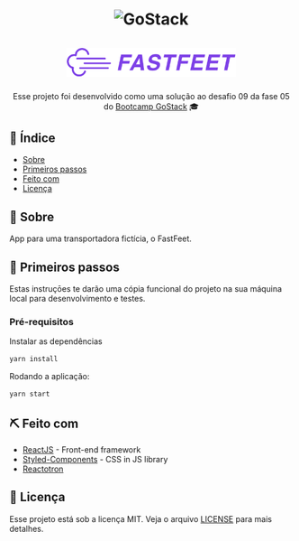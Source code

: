 <h1 align="center">
  <img alt="GoStack" src="https://rocketseat-cdn.s3-sa-east-1.amazonaws.com/bootcamp-header.png" width="200px" />
  <br />
  <br />
  <img alt="Fastfeet" title="Fastfeet" src="src/assets/images/logo.png" width="300px" />
</h1>

<p align="center">
  Esse projeto foi desenvolvido como uma solução ao desafio 09 da fase 05 do <a href="https://rocketseat.com.br/bootcamp">Bootcamp GoStack</a> 🎓
</p>

## :page_facing_up: Índice

- [Sobre](#about)
- [Primeiros passos](#getting_started)
- [Feito com](#built_using)
- [Licença](#license)

## 🧐 Sobre <a name = "about"></a>

App para uma transportadora fictícia, o FastFeet.

## 🏁 Primeiros passos <a name = "getting_started"></a>

Estas instruçōes te darão uma cópia funcional do projeto na sua máquina local para desenvolvimento e testes.
### Pré-requisitos

Instalar as dependências

```sh
yarn install
```

Rodando a aplicação:

```sh
yarn start
```

## ⛏️ Feito com <a name = "built_using"></a>

- [ReactJS](https://reactjs.org/) - Front-end framework
- [Styled-Components](https://github.com/styled-components/styled-components) - CSS in JS library
- [Reactotron](https://github.com/infinitered/reactotron)

## :memo: Licença <a name = "license"></a>

Esse projeto está sob a licença MIT. Veja o arquivo [LICENSE](LICENSE) para mais detalhes.
